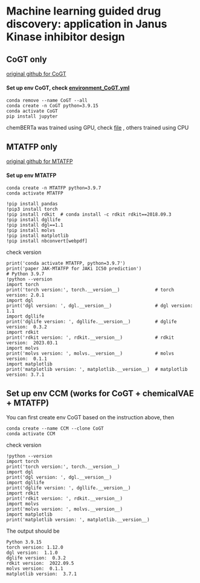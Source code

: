 # Machine learning guided drug discovery: application in Janus Kinase inhibitor design 

## CoGT only
[original github for CoGT](https://github.com/yingzibu/JAK_ML)
#### Set up env CoGT, check [environment_CoGT.yml](environment_CoGT.yml)

```
conda remove --name CoGT --all
conda create -n CoGT python=3.9.15
conda activate CoGT
pip install jupyter 
```
chemBERTa was trained using GPU, check [file](chemberta_train_cuda.ipynb)
, others trained using CPU

## MTATFP only
[original github for MTATFP](https://github.com/Yimeng-Wang/JAK-MTATFP)

#### Set up env MTATFP

```
conda create -n MTATFP python=3.9.7
conda activate MTATFP

!pip install pandas
!pip3 install torch  
!pip install rdkit  # conda install -c rdkit rdkit==2018.09.3
!pip install dgllife
!pip install dgl==1.1
!pip install molvs
!pip install matplotlib
!pip install nbconvert[webpdf]
```

check version 
```
print('conda activate MTATFP, python=3.9.7')
print('paper JAK-MTATFP for JAKi IC50 prediction')
# Python 3.9.7
!python --version 
import torch
print('torch version:', torch.__version__)             # torch version: 2.0.1
import dgl
print('dgl version: ', dgl.__version__)                # dgl version:  1.1
import dgllife
print('dglife version: ', dgllife.__version__)         # dglife version:  0.3.2
import rdkit 
print('rdkit version: ', rdkit.__version__)            # rdkit version:  2023.03.1
import molvs
print('molvs version: ', molvs.__version__)            # molvs version:  0.1.1
import matplotlib
print('matplotlib version: ', matplotlib.__version__)  # matplotlib version: 3.7.1
```


## Set up env CCM (works for CoGT + chemicalVAE + MTATFP)
You can first create env CoGT based on the instruction above, then 
```
conda create --name CCM --clone CoGT
conda activate CCM
```

check version 
```
!python --version 
import torch
print('torch version:', torch.__version__)              
import dgl
print('dgl version: ', dgl.__version__)                 
import dgllife
print('dglife version: ', dgllife.__version__)          
import rdkit 
print('rdkit version: ', rdkit.__version__)            
import molvs
print('molvs version: ', molvs.__version__)            
import matplotlib
print('matplotlib version: ', matplotlib.__version__)   
```
The output should be 
```
Python 3.9.15
torch version: 1.12.0
dgl version:  1.1.0
dglife version:  0.3.2
rdkit version:  2022.09.5
molvs version:  0.1.1
matplotlib version:  3.7.1
```



   
